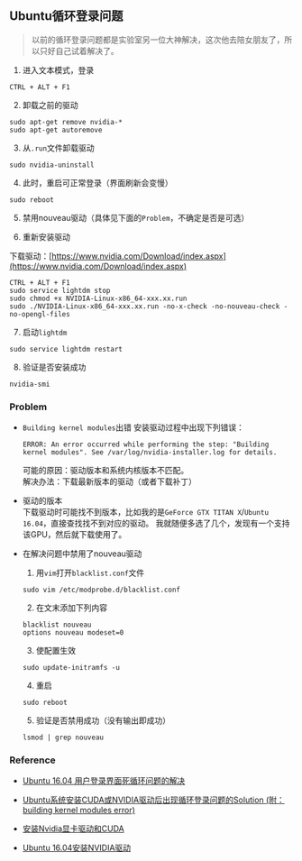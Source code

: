 
## Ubuntu循环登录问题
> 以前的循环登录问题都是实验室另一位大神解决，这次他去陪女朋友了，所以只好自己试着解决了。

1. 进入文本模式，登录
  ```
  CTRL + ALT + F1
  ```

2. 卸载之前的驱动
  ```
  sudo apt-get remove nvidia-*
  sudo apt-get autoremove
  ```
  
3. 从`.run`文件卸载驱动
  ```
  sudo nvidia-uninstall
  ```
  
4. 此时，重启可正常登录（界面刷新会变慢）
  ```
  sudo reboot
  ```

5. 禁用nouveau驱动（具体见下面的`Problem`，不确定是否是可选）

6. 重新安装驱动
  
  下载驱动：[https://www.nvidia.com/Download/index.aspx](https://www.nvidia.com/Download/index.aspx)

  ```
  CTRL + ALT + F1
  sudo service lightdm stop
  sudo chmod +x NVIDIA-Linux-x86_64-xxx.xx.run
  sudo ./NVIDIA-Linux-x86_64-xxx.xx.run -no-x-check -no-nouveau-check -no-opengl-files
  ```

7. 启动`lightdm`
  ```
  sudo service lightdm restart
  ```

8. 验证是否安装成功
  ```
  nvidia-smi
  ```


### Problem

* `Building kernel modules`出错
  安装驱动过程中出现下列错误：
  ```
  ERROR: An error occurred while performing the step: "Building kernel modules". See /var/log/nvidia-installer.log for details.
  ```
  可能的原因：驱动版本和系统内核版本不匹配。   
  解决办法：下载最新版本的驱动（或者下载补丁）

* 驱动的版本  
  下载驱动时可能找不到版本，比如我的是`GeForce GTX TITAN X`/`Ubuntu 16.04`，直接查找找不到对应的驱动。
  我就随便多选了几个，发现有一个支持该GPU，然后就下载使用了。
  
* 在解决问题中禁用了nouveau驱动
  1. 用`vim`打开`blacklist.conf`文件
  ```
  sudo vim /etc/modprobe.d/blacklist.conf
  ```
  2. 在文末添加下列内容
  ```
  blacklist nouveau
  options nouveau modeset=0
  ```
  3. 使配置生效
  ```
  sudo update-initramfs -u
  ```
  4. 重启
  ```
  sudo reboot
  ```
  5. 验证是否禁用成功（没有输出即成功）
  ```
  lsmod | grep nouveau
  ```
  

### Reference

* [Ubuntu 16.04 用户登录界面死循环问题的解决](http://blog.csdn.net/ssmixi/article/details/73483795)

* [Ubuntu系统安装CUDA或NVIDIA驱动后出现循环登录问题的Solution (附：building kernel modules error)](http://blog.csdn.net/xl928471061/article/details/78130165)

* [安装Nvidia显卡驱动和CUDA](http://blog.csdn.net/bluewhalerobot/article/details/73658267)

* [Ubuntu 16.04安装NVIDIA驱动](http://blog.csdn.net/cosmoshua/article/details/76644029)

